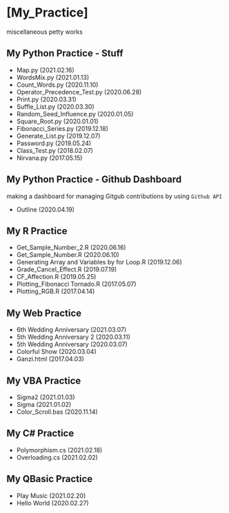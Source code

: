 # [My_Practice]
miscellaneous petty works

## My Python Practice - Stuff
- Map.py (2021.02.16)
- WordsMix.py (2021.01.13)
- Count_Words.py (2020.11.10)
- Operator_Precedence_Test.py (2020.06.28)
- Print.py (2020.03.31)
- Suffle_List.py (2020.03.30)
- Random_Seed_Influence.py (2020.01.05)
- Square_Root.py (2020.01.01)
- Fibonacci_Series.py (2019.12.18)
- Generate_List.py (2019.12.07)
- Password.py (2019.05.24)
- Class_Test.py (2018.02.07)
- Nirvana.py (2017.05.15)

## My Python Practice - Github Dashboard
making a dashboard for managing Gitgub contributions by using `Github API`
- Outline (2020.04.19)

## My R Practice
- Get_Sample_Number_2.R (2020.06.16)
- Get_Sample_Number.R (2020.06.10)
- Generating Array and Variables by for Loop.R (2019.12.06)
- Grade_Cancel_Effect.R (2019.07.19)
- CF_Affection.R (2019.05.25)
- Plotting_Fibonacci Tornado.R (2017.05.07)
- Plotting_RGB.R (2017.04.14)

## My Web Practice
- 6th Wedding Anniversary (2021.03.07)
- 5th Wedding Anniversary 2 (2020.03.11)
- 5th Wedding Anniversary (2020.03.07)
- Colorful Show (2020.03.04)
- Ganzi.html (2017.04.03)

## My VBA Practice
- Sigma2 (2021.01.03)
- Sigma (2021.01.02)
- Color_Scroll.bas (2020.11.14)

## My C# Practice
- Polymorphism.cs (2021.02.18)
- Overloading.cs (2021.02.02)

## My QBasic Practice
- Play Music (2021.02.20)
- Hello World (2020.02.27)

